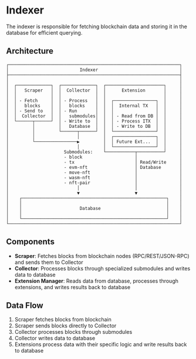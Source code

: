 # Indexer

The indexer is responsible for fetching blockchain data and storing it in the database for efficient querying.

## Architecture

```text
┌─────────────────────────────────────────────────────────────────┐
│                           Indexer                               │
├─────────────────────────────────────────────────────────────────┤
│                                                                 │
│  ┌─────────────┐  ┌─────────────┐  ┌──────────────────────┐     │
│  │   Scraper   │  │  Collector  │  │      Extension       │     │
│  │             │  │             │  │                      │     │
│  │ - Fetch     │  │ - Process   │  │  ┌────────────────┐  │     │
│  │   blocks    │  │   blocks    │  │  │  Internal TX   │  │     │
│  │ - Send to   │  │ - Run       │  │  │                │  │     │
│  │  Collector  │  │   submodules│  │  │ - Read from DB │  │     │
│  └──────┬──────┘  │ - Write to  │  │  │ - Process ITX  │  │     │
│         │         │   Database  │  │  │ - Write to DB  │  │     │
│         │         └──────┬──────┘  │  └────────────────┘  │     │
│         │                │         │  ┌────────────────┐  │     │
│         └────────────────▶         │  │ Future Ext...  │  │     │   
│                          │         │  └────────────────┘  │     │
│                     Submodules:    └───────────┬──────────┘     │
│                     - block                    │                │
│                     - tx                       │ Read/Write     │
│                     - evm-nft                  │ Database       │
│                     - move-nft                 │                │
│                     - wasm-nft                 │                │
│                     - nft-pair                 │                │
│                          │                     │                │
│                          ▼                     ▼                │
│    ┌───────────────────────────────────────────────────────┐    │
│    │                                                       │    │
│    │                      Database                         │    │
│    │                                                       │    │
│    └───────────────────────────────────────────────────────┘    │
└─────────────────────────────────────────────────────────────────┘
```

## Components

- **Scraper**: Fetches blocks from blockchain nodes (RPC/REST/JSON-RPC) and sends them to Collector
- **Collector**: Processes blocks through specialized submodules and writes data to database
- **Extension Manager**: Reads data from database, processes through extensions, and writes results back to database

## Data Flow

1. Scraper fetches blocks from blockchain
2. Scraper sends blocks directly to Collector
3. Collector processes blocks through submodules
4. Collector writes data to database
5. Extensions process data with their specific logic and write results back to database
